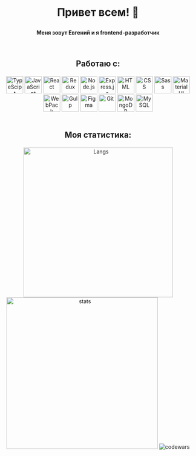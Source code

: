 # **<p align="center">Привет всем! :wave: </p>**

**<p align="center">Меня зовут Евгений и я frontend-разработчик</p>**
        
<br>

## <p align="center">Работаю с:</p>
<div align="center">
<img height="45px" width="45px" alt="TypeScipt" src="https://cdn.jsdelivr.net/gh/devicons/devicon/icons/typescript/typescript-original.svg" />
<img height="45px" width="45px" alt="JavaScript" src="https://cdn.jsdelivr.net/gh/devicons/devicon/icons/javascript/javascript-original.svg" />
<img height="45px" width="45px" alt="React" src="https://cdn.jsdelivr.net/gh/devicons/devicon/icons/react/react-original.svg" />
<img height="45px" width="45px" alt="Redux" src="https://cdn.jsdelivr.net/gh/devicons/devicon/icons/redux/redux-original.svg" />
<img height="45px" width="45px" alt="Node.js" src="https://cdn.jsdelivr.net/gh/devicons/devicon/icons/nodejs/nodejs-original.svg" />
<img height="45px" width="45px" alt="Express.js" src="https://cdn.jsdelivr.net/gh/devicons/devicon/icons/express/express-original-wordmark.svg" />
<img height="45px" width="45px" alt="HTML" src="https://cdn.jsdelivr.net/gh/devicons/devicon/icons/html5/html5-original-wordmark.svg" />
<img height="45px" width="45px" alt="CSS" src="https://cdn.jsdelivr.net/gh/devicons/devicon/icons/css3/css3-original-wordmark.svg" />
<img height="45px" width="45px" alt="Sass" src="https://cdn.jsdelivr.net/gh/devicons/devicon/icons/sass/sass-original.svg" />
<img height="45px" width="45px" alt="Material UI" src="https://cdn.jsdelivr.net/gh/devicons/devicon/icons/materialui/materialui-plain.svg" />
<img height="45px" width="45px" alt="WebPack" src="https://cdn.jsdelivr.net/gh/devicons/devicon/icons/webpack/webpack-original.svg" />
<img height="45px" width="45px" alt="Gulp" src="https://cdn.jsdelivr.net/gh/devicons/devicon/icons/gulp/gulp-plain.svg" />
<img height="45px" width="45px" alt="Figma" src="https://cdn.jsdelivr.net/gh/devicons/devicon/icons/figma/figma-original.svg" />
<img height="45px" width="45px" alt="Git" src="https://cdn.jsdelivr.net/gh/devicons/devicon/icons/git/git-original-wordmark.svg" />
<img height="45px" width="45px" alt="MongoDB" src="https://cdn.jsdelivr.net/gh/devicons/devicon/icons/mongodb/mongodb-plain-wordmark.svg" />
<img height="45px" width="45px" alt="MySQL" src="https://cdn.jsdelivr.net/gh/devicons/devicon/icons/mysql/mysql-plain-wordmark.svg" />
</div>

<br>

## <p align="center">Моя статистика:</p>
<div align="center">
<img width="395px" alt="Langs" src="https://github-readme-stats.vercel.app/api/top-langs/?username=Nameless501&layout=compact&theme=buefy">
<img width="400px" alt="stats" src="https://github-readme-stats.vercel.app/api?username=Nameless501&show_icons=true&theme=buefy">
<img alt="codewars" src="https://www.codewars.com/users/Nameless501/badges/large">
</div>  
